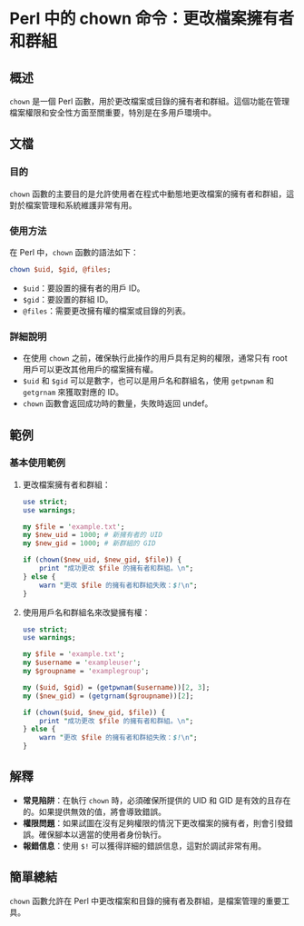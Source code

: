<!--
Meta Description: # Perl 中的 chown 命令：更改檔案擁有者和群組 ## 概述 `chown` 是一個 Perl 函數，用於更改檔案或目錄的擁有者和群組。這個功能在管理檔案權限和安全性方面至關重要，特別是在多用戶環境中。 ## 文檔 ### 目的 `chown` 函數的主要目的是允許使用者在程式中動態地更改...
Meta Keywords: chown, file, perl, uid, gid
-->

# Perl 中的 chown 命令：更改檔案擁有者和群組

## 概述
`chown` 是一個 Perl 函數，用於更改檔案或目錄的擁有者和群組。這個功能在管理檔案權限和安全性方面至關重要，特別是在多用戶環境中。

## 文檔
### 目的
`chown` 函數的主要目的是允許使用者在程式中動態地更改檔案的擁有者和群組，這對於檔案管理和系統維護非常有用。

### 使用方法
在 Perl 中，`chown` 函數的語法如下：

```perl
chown $uid, $gid, @files;
```

- `$uid`：要設置的擁有者的用戶 ID。
- `$gid`：要設置的群組 ID。
- `@files`：需要更改擁有權的檔案或目錄的列表。

### 詳細說明
- 在使用 `chown` 之前，確保執行此操作的用戶具有足夠的權限，通常只有 root 用戶可以更改其他用戶的檔案擁有權。
- `$uid` 和 `$gid` 可以是數字，也可以是用戶名和群組名，使用 `getpwnam` 和 `getgrnam` 來獲取對應的 ID。
- `chown` 函數會返回成功時的數量，失敗時返回 undef。

## 範例
### 基本使用範例

1. 更改檔案擁有者和群組：
   ```perl
   use strict;
   use warnings;

   my $file = 'example.txt';
   my $new_uid = 1000; # 新擁有者的 UID
   my $new_gid = 1000; # 新群組的 GID

   if (chown($new_uid, $new_gid, $file)) {
       print "成功更改 $file 的擁有者和群組。\n";
   } else {
       warn "更改 $file 的擁有者和群組失敗：$!\n";
   }
   ```

2. 使用用戶名和群組名來改變擁有權：
   ```perl
   use strict;
   use warnings;

   my $file = 'example.txt';
   my $username = 'exampleuser';
   my $groupname = 'examplegroup';

   my ($uid, $gid) = (getpwnam($username))[2, 3];
   my ($new_gid) = (getgrnam($groupname))[2];

   if (chown($uid, $new_gid, $file)) {
       print "成功更改 $file 的擁有者和群組。\n";
   } else {
       warn "更改 $file 的擁有者和群組失敗：$!\n";
   }
   ```

## 解釋
- **常見陷阱**：在執行 `chown` 時，必須確保所提供的 UID 和 GID 是有效的且存在的。如果提供無效的值，將會導致錯誤。
- **權限問題**：如果試圖在沒有足夠權限的情況下更改檔案的擁有者，則會引發錯誤。確保腳本以適當的使用者身份執行。
- **報錯信息**：使用 `$!` 可以獲得詳細的錯誤信息，這對於調試非常有用。

## 簡單總結
`chown` 函數允許在 Perl 中更改檔案和目錄的擁有者及群組，是檔案管理的重要工具。